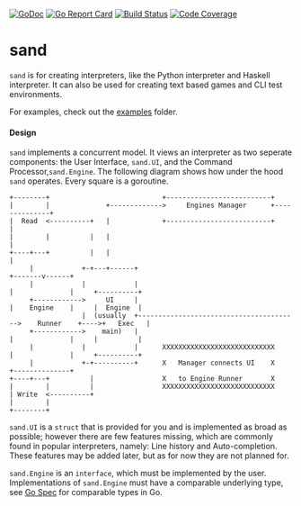 [![GoDoc](https://godoc.org/github.com/Zaba505/sand?status.svg)](https://godoc.org/github.com/Zaba505/sand)
[![Go Report Card](https://goreportcard.com/badge/github.com/Zaba505/sand)](https://goreportcard.com/report/github.com/Zaba505/sand)
[![Build Status](https://travis-ci.com/Zaba505/sand.svg?branch=master)](https://travis-ci.com/Zaba505/sand)
[![Code Coverage](https://img.shields.io/codecov/c/github/Zaba505/sand/master.svg)](https://codecov.io/github/Zaba505/sand?branch=master)

# sand
`sand` is for creating interpreters, like the Python interpreter and Haskell interpreter.
It can also be used for creating text based games and CLI test environments.

For examples, check out the [examples](https://github.com/Zaba505/sand/tree/master/example) folder.

#### Design
`sand` implements a concurrent model. It views an interpreter as two seperate components:
the User Interface, `sand.UI`, and the Command Processor,`sand.Engine`. The following
diagram shows how under the hood `sand` operates. Every square is a goroutine.

```text
+--------+                            +--------------------------+
|        |              +------------->     Engines Manager      +--------------+
|  Read  <----------+   |             +--------------------------+              |
|        |          |   |                                                       |
+----+---+          |   |                                                       |
     |            +-+---+------+                                        +-------v------+
     |            |            |                                        |              |     +----------+
     +------------>     UI     |                                        |    Engine    |     |  Engine  |
                  |  (usually  +---------------------------------------->    Runner    +---->+   Exec   |
     +------------>    main)   |                                        |              |     |          |
     |            |            |      XXXXXXXXXXXXXXXXXXXXXXXXXXXX      |              |     +----------+
     |            +-+----------+      X   Manager connects UI    X      +--------------+
+----+---+          |                 X   to Engine Runner       X
|        |          |                 XXXXXXXXXXXXXXXXXXXXXXXXXXXX
| Write  <----------+
|        |
+--------+

```

`sand.UI` is a `struct` that is provided for you and is implemented as broad as possible;
however there are few features missing, which are commonly found in popular interpreters,
namely: Line history and Auto-completion. These features may be added later, but as for
now they are not planned for.

`sand.Engine` is an `interface`, which must be implemented by the user. Implementations
of `sand.Engine` must have a comparable underlying type, see [Go Spec](https://golang.org/ref/spec#Comparison_operators)
for comparable types in Go.